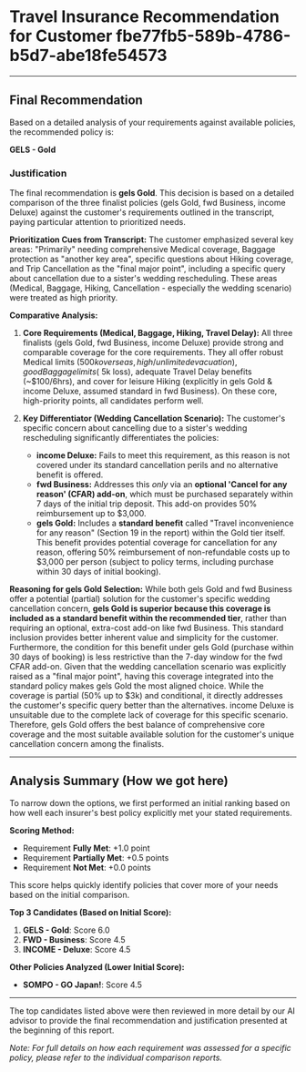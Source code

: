 # Travel Insurance Recommendation for Customer fbe77fb5-589b-4786-b5d7-abe18fe54573

---

## Final Recommendation
Based on a detailed analysis of your requirements against available policies, the recommended policy is:

**GELS - Gold**

### Justification
The final recommendation is **gels Gold**. This decision is based on a detailed comparison of the three finalist policies (gels Gold, fwd Business, income Deluxe) against the customer's requirements outlined in the transcript, paying particular attention to prioritized needs.

**Prioritization Cues from Transcript:** The customer emphasized several key areas: "Primarily" needing comprehensive Medical coverage, Baggage protection as "another key area", specific questions about Hiking coverage, and Trip Cancellation as the "final major point", including a specific query about cancellation due to a sister's wedding rescheduling. These areas (Medical, Baggage, Hiking, Cancellation - especially the wedding scenario) were treated as high priority.

**Comparative Analysis:**
1.  **Core Requirements (Medical, Baggage, Hiking, Travel Delay):** All three finalists (gels Gold, fwd Business, income Deluxe) provide strong and comparable coverage for the core requirements. They all offer robust Medical limits ($500k overseas, high/unlimited evacuation), good Baggage limits (~$5k loss), adequate Travel Delay benefits (~$100/6hrs), and cover for leisure Hiking (explicitly in gels Gold & income Deluxe, assumed standard in fwd Business). On these core, high-priority points, all candidates perform well.

2.  **Key Differentiator (Wedding Cancellation Scenario):** The customer's specific concern about cancelling due to a sister's wedding rescheduling significantly differentiates the policies:
    *   **income Deluxe:** Fails to meet this requirement, as this reason is not covered under its standard cancellation perils and no alternative benefit is offered.
    *   **fwd Business:** Addresses this *only* via an **optional 'Cancel for any reason' (CFAR) add-on**, which must be purchased separately within 7 days of the initial trip deposit. This add-on provides 50% reimbursement up to $3,000.
    *   **gels Gold:** Includes a **standard benefit** called "Travel inconvenience for any reason" (Section 19 in the report) within the Gold tier itself. This benefit provides potential coverage for cancellation for any reason, offering 50% reimbursement of non-refundable costs up to $3,000 per person (subject to policy terms, including purchase within 30 days of initial booking).

**Reasoning for gels Gold Selection:** While both gels Gold and fwd Business offer a potential (partial) solution for the customer's specific wedding cancellation concern, **gels Gold is superior because this coverage is included as a standard benefit within the recommended tier**, rather than requiring an optional, extra-cost add-on like fwd Business. This standard inclusion provides better inherent value and simplicity for the customer. Furthermore, the condition for this benefit under gels Gold (purchase within 30 days of booking) is less restrictive than the 7-day window for the fwd CFAR add-on. Given that the wedding cancellation scenario was explicitly raised as a "final major point", having this coverage integrated into the standard policy makes gels Gold the most aligned choice. While the coverage is partial (50% up to $3k) and conditional, it directly addresses the customer's specific query better than the alternatives. income Deluxe is unsuitable due to the complete lack of coverage for this specific scenario. Therefore, gels Gold offers the best balance of comprehensive core coverage and the most suitable available solution for the customer's unique cancellation concern among the finalists.

---

## Analysis Summary (How we got here)
To narrow down the options, we first performed an initial ranking based on how well each insurer's best policy explicitly met your stated requirements.

**Scoring Method:**
- Requirement **Fully Met**: +1.0 point
- Requirement **Partially Met**: +0.5 points
- Requirement **Not Met**: +0.0 points

This score helps quickly identify policies that cover more of your needs based on the initial comparison.

**Top 3 Candidates (Based on Initial Score):**
1. **GELS - Gold**: Score 6.0
2. **FWD - Business**: Score 4.5
3. **INCOME - Deluxe**: Score 4.5

**Other Policies Analyzed (Lower Initial Score):**
- **SOMPO - GO Japan!**: Score 4.5

---

The top candidates listed above were then reviewed in more detail by our AI advisor to provide the final recommendation and justification presented at the beginning of this report.

*Note: For full details on how each requirement was assessed for a specific policy, please refer to the individual comparison reports.*